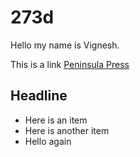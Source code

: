 273d
====


Hello my name is Vignesh.

This is a link [Peninsula Press](http://peninsulapress.com)

## Headline

- Here is an item
- Here is another item
- Hello again

